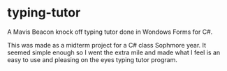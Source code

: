 # typing-tutor
A Mavis Beacon knock off typing tutor done in Wondows Forms for C#.

This was made as a midterm project for a C# class Sophmore year.  It seemed simple enough so I went the extra mile and made what I feel is an easy to use and pleasing on the eyes typing tutor program.
